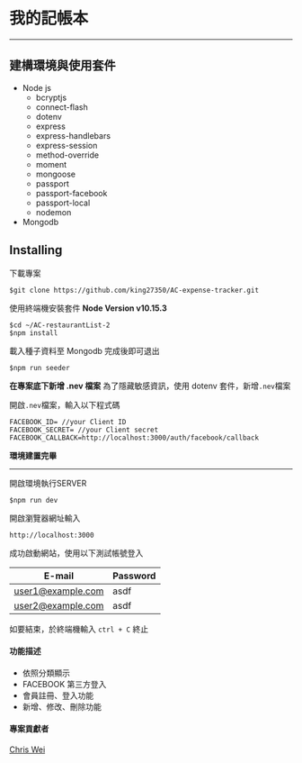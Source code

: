 # 我的記帳本


---

## 建構環境與使用套件
+ Node js
  - bcryptjs
  - connect-flash
  - dotenv
  - express
  - express-handlebars
  - express-session
  - method-override
  - moment
  - mongoose
  - passport
  - passport-facebook
  - passport-local
  - nodemon
+ Mongodb

## Installing 
下載專案
```
$git clone https://github.com/king27350/AC-expense-tracker.git
```
使用終端機安裝套件
**Node Version v10.15.3**
```
$cd ~/AC-restaurantList-2
$npm install
```
載入種子資料至 Mongodb 完成後即可退出
```
$npm run seeder
```

**在專案底下新增 .nev 檔案**
為了隱藏敏感資訊，使用 dotenv 套件，新增```.nev```檔案

開啟```.nev```檔案，輸入以下程式碼
```
FACEBOOK_ID= //your Client ID
FACEBOOK_SECRET= //your Client secret
FACEBOOK_CALLBACK=http://localhost:3000/auth/facebook/callback

```
**環境建置完畢**

---


開啟環境執行SERVER
```
$npm run dev
```
開啟瀏覽器網址輸入
```
http://localhost:3000
```
成功啟動網站，使用以下測試帳號登入

| E-mail | Password |
| ------ | ----------- |
| user1@example.com   | asdf |
| user2@example.com | asdf |

如要結束，於終端機輸入 ```ctrl + C``` 終止 

#### 功能描述
+ 依照分類顯示
+ FACEBOOK 第三方登入
+ 會員註冊、登入功能
+ 新增、修改、刪除功能



#### 專案貢獻者
[Chris Wei](https://github.com/king27350)